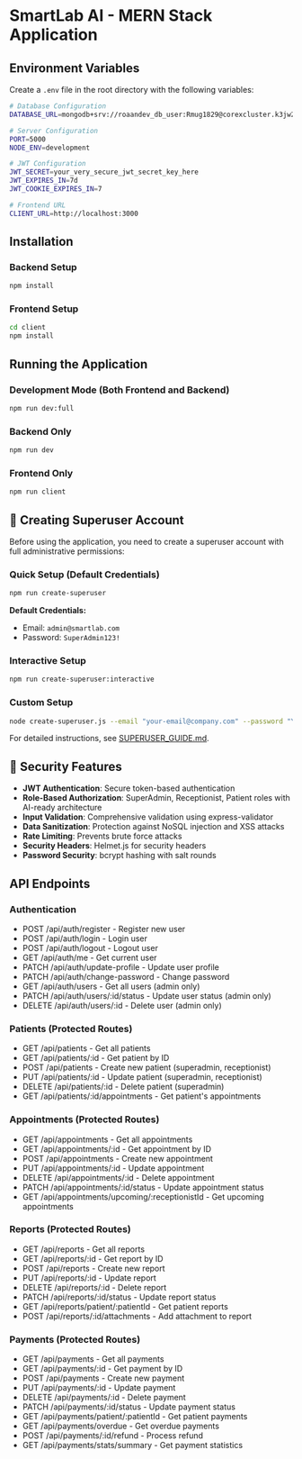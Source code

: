 # SmartLab AI - MERN Stack Application

## Environment Variables
Create a `.env` file in the root directory with the following variables:

```bash
# Database Configuration
DATABASE_URL=mongodb+srv://roaandev_db_user:Rmug1829@corexcluster.k3jw29a.mongodb.net/

# Server Configuration
PORT=5000
NODE_ENV=development

# JWT Configuration
JWT_SECRET=your_very_secure_jwt_secret_key_here
JWT_EXPIRES_IN=7d
JWT_COOKIE_EXPIRES_IN=7

# Frontend URL
CLIENT_URL=http://localhost:3000
```

## Installation

### Backend Setup
```bash
npm install
```

### Frontend Setup
```bash
cd client
npm install
```

## Running the Application

### Development Mode (Both Frontend and Backend)
```bash
npm run dev:full
```

### Backend Only
```bash
npm run dev
```

### Frontend Only
```bash
npm run client
```

## 🔐 Creating Superuser Account

Before using the application, you need to create a superuser account with full administrative permissions:

### Quick Setup (Default Credentials)
```bash
npm run create-superuser
```

**Default Credentials:**
- Email: `admin@smartlab.com`
- Password: `SuperAdmin123!`

### Interactive Setup
```bash
npm run create-superuser:interactive
```

### Custom Setup
```bash
node create-superuser.js --email "your-email@company.com" --password "YourSecurePassword123!"
```

For detailed instructions, see [SUPERUSER_GUIDE.md](./SUPERUSER_GUIDE.md).

## 🔐 Security Features

- **JWT Authentication**: Secure token-based authentication
- **Role-Based Authorization**: SuperAdmin, Receptionist, Patient roles with AI-ready architecture
- **Input Validation**: Comprehensive validation using express-validator
- **Data Sanitization**: Protection against NoSQL injection and XSS attacks
- **Rate Limiting**: Prevents brute force attacks
- **Security Headers**: Helmet.js for security headers
- **Password Security**: bcrypt hashing with salt rounds

## API Endpoints

### Authentication
- POST /api/auth/register - Register new user
- POST /api/auth/login - Login user
- POST /api/auth/logout - Logout user
- GET /api/auth/me - Get current user
- PATCH /api/auth/update-profile - Update user profile
- PATCH /api/auth/change-password - Change password
- GET /api/auth/users - Get all users (admin only)
- PATCH /api/auth/users/:id/status - Update user status (admin only)
- DELETE /api/auth/users/:id - Delete user (admin only)

### Patients (Protected Routes)
- GET /api/patients - Get all patients
- GET /api/patients/:id - Get patient by ID
- POST /api/patients - Create new patient (superadmin, receptionist)
- PUT /api/patients/:id - Update patient (superadmin, receptionist)
- DELETE /api/patients/:id - Delete patient (superadmin)
- GET /api/patients/:id/appointments - Get patient's appointments

### Appointments (Protected Routes)
- GET /api/appointments - Get all appointments
- GET /api/appointments/:id - Get appointment by ID
- POST /api/appointments - Create new appointment
- PUT /api/appointments/:id - Update appointment
- DELETE /api/appointments/:id - Delete appointment
- PATCH /api/appointments/:id/status - Update appointment status
- GET /api/appointments/upcoming/:receptionistId - Get upcoming appointments

### Reports (Protected Routes)
- GET /api/reports - Get all reports
- GET /api/reports/:id - Get report by ID
- POST /api/reports - Create new report
- PUT /api/reports/:id - Update report
- DELETE /api/reports/:id - Delete report
- PATCH /api/reports/:id/status - Update report status
- GET /api/reports/patient/:patientId - Get patient reports
- POST /api/reports/:id/attachments - Add attachment to report

### Payments (Protected Routes)
- GET /api/payments - Get all payments
- GET /api/payments/:id - Get payment by ID
- POST /api/payments - Create new payment
- PUT /api/payments/:id - Update payment
- DELETE /api/payments/:id - Delete payment
- PATCH /api/payments/:id/status - Update payment status
- GET /api/payments/patient/:patientId - Get patient payments
- GET /api/payments/overdue - Get overdue payments
- POST /api/payments/:id/refund - Process refund
- GET /api/payments/stats/summary - Get payment statistics
